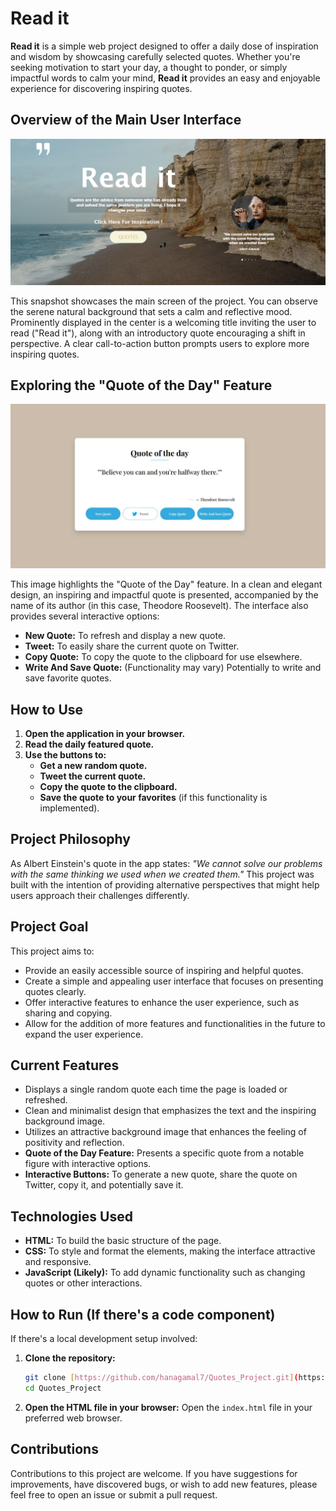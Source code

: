 # Read it

**Read it** is a simple web project designed to offer a daily dose of inspiration and wisdom by showcasing carefully selected quotes. Whether you're seeking motivation to start your day, a thought to ponder, or simply impactful words to calm your mind, **Read it** provides an easy and enjoyable experience for discovering inspiring quotes.

## Overview of the Main User Interface

[![Main Screen of Read it Project](Images/Home.png)](https://github.com/hanagamal7/Quotes_Project)

This snapshot showcases the main screen of the project. You can observe the serene natural background that sets a calm and reflective mood. Prominently displayed in the center is a welcoming title inviting the user to read ("Read it"), along with an introductory quote encouraging a shift in perspective. A clear call-to-action button prompts users to explore more inspiring quotes.

## Exploring the "Quote of the Day" Feature

[![Quote of the Day Feature](Images/Quotes.jpg)](https://github.com/hanagamal7/Quotes_Project)

This image highlights the "Quote of the Day" feature. In a clean and elegant design, an inspiring and impactful quote is presented, accompanied by the name of its author (in this case, Theodore Roosevelt). The interface also provides several interactive options:

* **New Quote:** To refresh and display a new quote.
* **Tweet:** To easily share the current quote on Twitter.
* **Copy Quote:** To copy the quote to the clipboard for use elsewhere.
* **Write And Save Quote:** (Functionality may vary) Potentially to write and save favorite quotes.

## How to Use

1.  **Open the application in your browser.**
2.  **Read the daily featured quote.**
3.  **Use the buttons to:**
    * **Get a new random quote.**
    * **Tweet the current quote.**
    * **Copy the quote to the clipboard.**
    * **Save the quote to your favorites** (if this functionality is implemented).

## Project Philosophy

As Albert Einstein's quote in the app states: *"We cannot solve our problems with the same thinking we used when we created them."* This project was built with the intention of providing alternative perspectives that might help users approach their challenges differently.

## Project Goal

This project aims to:

* Provide an easily accessible source of inspiring and helpful quotes.
* Create a simple and appealing user interface that focuses on presenting quotes clearly.
* Offer interactive features to enhance the user experience, such as sharing and copying.
* Allow for the addition of more features and functionalities in the future to expand the user experience.

## Current Features

* Displays a single random quote each time the page is loaded or refreshed.
* Clean and minimalist design that emphasizes the text and the inspiring background image.
* Utilizes an attractive background image that enhances the feeling of positivity and reflection.
* **Quote of the Day Feature:** Presents a specific quote from a notable figure with interactive options.
* **Interactive Buttons:** To generate a new quote, share the quote on Twitter, copy it, and potentially save it.

## Technologies Used

* **HTML:** To build the basic structure of the page.
* **CSS:** To style and format the elements, making the interface attractive and responsive.
* **JavaScript (Likely):** To add dynamic functionality such as changing quotes or other interactions.

## How to Run (If there's a code component)

If there's a local development setup involved:

1.  **Clone the repository:**
    ```bash
    git clone [https://github.com/hanagamal7/Quotes_Project.git](https://github.com/hanagamal7/Quotes_Project.git)
    cd Quotes_Project
    ```
2.  **Open the HTML file in your browser:**
    Open the `index.html` file in your preferred web browser.

## Contributions

Contributions to this project are welcome. If you have suggestions for improvements, have discovered bugs, or wish to add new features, please feel free to open an issue or submit a pull request.

